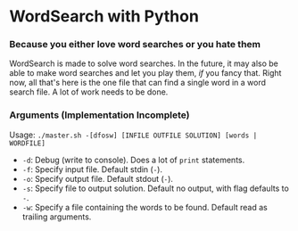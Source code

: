 # WordSearch with Python
### Because you either love word searches or you hate them

WordSearch is made to solve word searches. In the future, it may also be able to make word
searches and let you play them, _if_ you fancy that. Right now, all that's here is the one
file that can find a single word in a word search file. A lot of work needs to be done.

### Arguments (Implementation Incomplete)

Usage: `./master.sh -[dfosw] [INFILE OUTFILE SOLUTION] [words | WORDFILE]`

- `-d`: Debug (write to console). Does a lot of `print` statements.
- `-f`: Specify input file. Default stdin (`-`).
- `-o`: Specify output file. Default stdout (`-`).
- `-s`: Specify file to output solution. Default no output, with flag defaults to `-`.
- `-w`: Specify a file containing the words to be found. Default read as trailing arguments.
